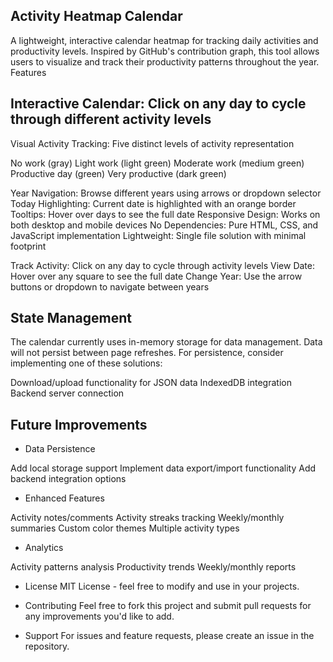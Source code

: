 ## Activity Heatmap Calendar

A lightweight, interactive calendar heatmap for tracking daily activities and productivity levels. Inspired by GitHub's contribution graph, this tool allows users to visualize and track their productivity patterns throughout the year.
Features

## Interactive Calendar: Click on any day to cycle through different activity levels
Visual Activity Tracking: Five distinct levels of activity representation

No work (gray)
Light work (light green)
Moderate work (medium green)
Productive day (green)
Very productive (dark green)


Year Navigation: Browse different years using arrows or dropdown selector
Today Highlighting: Current date is highlighted with an orange border
Tooltips: Hover over days to see the full date
Responsive Design: Works on both desktop and mobile devices
No Dependencies: Pure HTML, CSS, and JavaScript implementation
Lightweight: Single file solution with minimal footprint

Track Activity: Click on any day to cycle through activity levels
View Date: Hover over any square to see the full date
Change Year: Use the arrow buttons or dropdown to navigate between years

## State Management
The calendar currently uses in-memory storage for data management. Data will not persist between page refreshes. For persistence, consider implementing one of these solutions:

Download/upload functionality for JSON data
IndexedDB integration
Backend server connection

## Future Improvements

- Data Persistence

Add local storage support
Implement data export/import functionality
Add backend integration options


- Enhanced Features

Activity notes/comments
Activity streaks tracking
Weekly/monthly summaries
Custom color themes
Multiple activity types


- Analytics

Activity patterns analysis
Productivity trends
Weekly/monthly reports



- License
MIT License - feel free to modify and use in your projects.

- Contributing
Feel free to fork this project and submit pull requests for any improvements you'd like to add.

- Support
For issues and feature requests, please create an issue in the repository.